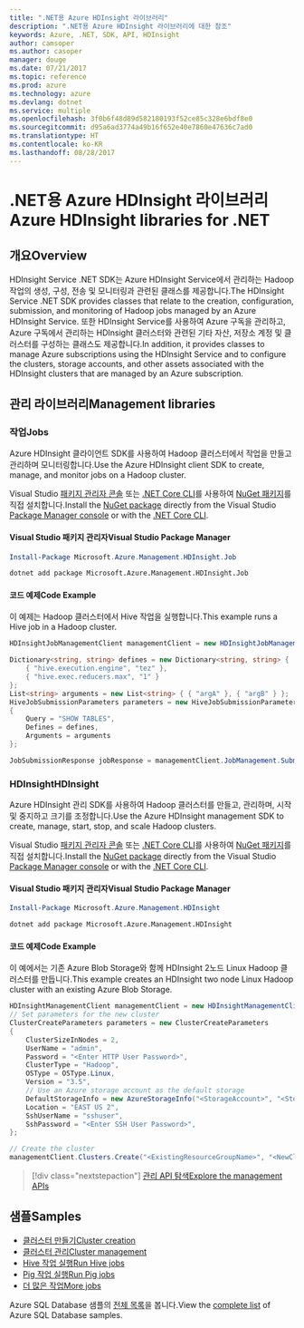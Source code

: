 ```yaml
---
title: ".NET용 Azure HDInsight 라이브러리"
description: ".NET용 Azure HDInsight 라이브러리에 대한 참조"
keywords: Azure, .NET, SDK, API, HDInsight
author: camsoper
ms.author: casoper
manager: douge
ms.date: 07/21/2017
ms.topic: reference
ms.prod: azure
ms.technology: azure
ms.devlang: dotnet
ms.service: multiple
ms.openlocfilehash: 3f0b6f48d89d582180193f52ce85c328e6bdf8e0
ms.sourcegitcommit: d95a6ad3774a49b16f652e40e7860e47636c7ad0
ms.translationtype: HT
ms.contentlocale: ko-KR
ms.lasthandoff: 08/28/2017
---
```

# <a name="azure-hdinsight-libraries-for-net"></a><span data-ttu-id="3f42c-104">.NET용 Azure HDInsight 라이브러리</span><span class="sxs-lookup"><span data-stu-id="3f42c-104">Azure HDInsight libraries for .NET</span></span>

## <a name="overview"></a><span data-ttu-id="3f42c-105">개요</span><span class="sxs-lookup"><span data-stu-id="3f42c-105">Overview</span></span>

<span data-ttu-id="3f42c-106">HDInsight Service .NET SDK는 Azure HDInsight Service에서 관리하는 Hadoop 작업의 생성, 구성, 전송 및 모니터링과 관련된 클래스를 제공합니다.</span><span class="sxs-lookup"><span data-stu-id="3f42c-106">The HDInsight Service .NET SDK provides classes that relate to the creation, configuration, submission, and monitoring of Hadoop jobs managed by an Azure HDInsight Service.</span></span> <span data-ttu-id="3f42c-107">또한 HDInsight Service를 사용하여 Azure 구독을 관리하고, Azure 구독에서 관리하는 HDInsight 클러스터와 관련된 기타 자산, 저장소 계정 및 클러스터를 구성하는 클래스도 제공합니다.</span><span class="sxs-lookup"><span data-stu-id="3f42c-107">In addition, it provides classes to manage Azure subscriptions using the HDInsight Service and to configure the clusters, storage accounts, and other assets associated with the HDInsight clusters that are managed by an Azure subscription.</span></span>

## <a name="management-libraries"></a><span data-ttu-id="3f42c-108">관리 라이브러리</span><span class="sxs-lookup"><span data-stu-id="3f42c-108">Management libraries</span></span>

### <a name="jobs"></a><span data-ttu-id="3f42c-109">작업</span><span class="sxs-lookup"><span data-stu-id="3f42c-109">Jobs</span></span>

<span data-ttu-id="3f42c-110">Azure HDInsight 클라이언트 SDK를 사용하여 Hadoop 클러스터에서 작업을 만들고 관리하며 모니터링합니다.</span><span class="sxs-lookup"><span data-stu-id="3f42c-110">Use the Azure HDInsight client SDK to create, manage, and monitor jobs on a Hadoop cluster.</span></span> 

<span data-ttu-id="3f42c-111">Visual Studio [패키지 관리자 콘솔][PackageManager] 또는 [.NET Core CLI][DotNetCLI]를 사용하여 [NuGet 패키지](https://www.nuget.org/packages/Microsoft.Azure.Management.HDInsight.Job)를 직접 설치합니다.</span><span class="sxs-lookup"><span data-stu-id="3f42c-111">Install the [NuGet package](https://www.nuget.org/packages/Microsoft.Azure.Management.HDInsight.Job) directly from the Visual Studio [Package Manager console][PackageManager] or with the [.NET Core CLI][DotNetCLI].</span></span>

#### <a name="visual-studio-package-manager"></a><span data-ttu-id="3f42c-112">Visual Studio 패키지 관리자</span><span class="sxs-lookup"><span data-stu-id="3f42c-112">Visual Studio Package Manager</span></span>

```powershell
Install-Package Microsoft.Azure.Management.HDInsight.Job
```

```bash
dotnet add package Microsoft.Azure.Management.HDInsight.Job
```

#### <a name="code-example"></a><span data-ttu-id="3f42c-113">코드 예제</span><span class="sxs-lookup"><span data-stu-id="3f42c-113">Code Example</span></span>

<span data-ttu-id="3f42c-114">이 예제는 Hadoop 클러스터에서 Hive 작업을 실행합니다.</span><span class="sxs-lookup"><span data-stu-id="3f42c-114">This example runs a Hive job in a Hadoop cluster.</span></span>

```csharp
HDInsightJobManagementClient managementClient = new HDInsightJobManagementClient(clusterUri, credentials);

Dictionary<string, string> defines = new Dictionary<string, string> {
    { "hive.execution.engine", "tez" },
    { "hive.exec.reducers.max", "1" }
};
List<string> arguments = new List<string> { { "argA" }, { "argB" } };
HiveJobSubmissionParameters parameters = new HiveJobSubmissionParameters
{
    Query = "SHOW TABLES",
    Defines = defines,
    Arguments = arguments
};

JobSubmissionResponse jobResponse = managementClient.JobManagement.SubmitHiveJob(parameters);
```

### <a name="hdinsight"></a><span data-ttu-id="3f42c-115">HDInsight</span><span class="sxs-lookup"><span data-stu-id="3f42c-115">HDInsight</span></span>

<span data-ttu-id="3f42c-116">Azure HDInsight 관리 SDK를 사용하여 Hadoop 클러스터를 만들고, 관리하며, 시작 및 중지하고 크기를 조정합니다.</span><span class="sxs-lookup"><span data-stu-id="3f42c-116">Use the Azure HDInsight management SDK to create, manage, start, stop, and scale Hadoop clusters.</span></span>

<span data-ttu-id="3f42c-117">Visual Studio [패키지 관리자 콘솔][PackageManager] 또는 [.NET Core CLI][DotNetCLI]를 사용하여 [NuGet 패키지](https://www.nuget.org/packages/Microsoft.Azure.Management.HDInsight)를 직접 설치합니다.</span><span class="sxs-lookup"><span data-stu-id="3f42c-117">Install the [NuGet package](https://www.nuget.org/packages/Microsoft.Azure.Management.HDInsight) directly from the Visual Studio [Package Manager console][PackageManager] or with the [.NET Core CLI][DotNetCLI].</span></span>

#### <a name="visual-studio-package-manager"></a><span data-ttu-id="3f42c-118">Visual Studio 패키지 관리자</span><span class="sxs-lookup"><span data-stu-id="3f42c-118">Visual Studio Package Manager</span></span>

```powershell
Install-Package Microsoft.Azure.Management.HDInsight
```

```bash
dotnet add package Microsoft.Azure.Management.HDInsight
```

#### <a name="code-example"></a><span data-ttu-id="3f42c-119">코드 예제</span><span class="sxs-lookup"><span data-stu-id="3f42c-119">Code Example</span></span>

<span data-ttu-id="3f42c-120">이 예에서는 기존 Azure Blob Storage와 함께 HDInsight 2노드 Linux Hadoop 클러스터를 만듭니다.</span><span class="sxs-lookup"><span data-stu-id="3f42c-120">This example creates an HDInsight two node Linux Hadoop cluster with an existing Azure Blob Storage.</span></span>

```csharp
HDInsightManagementClient managementClient = new HDInsightManagementClient(authToken);
// Set parameters for the new cluster
ClusterCreateParameters parameters = new ClusterCreateParameters
{
    ClusterSizeInNodes = 2,
    UserName = "admin",
    Password = "<Enter HTTP User Password>",
    ClusterType = "Hadoop",
    OSType = OSType.Linux,
    Version = "3.5",
    // Use an Azure storage account as the default storage
    DefaultStorageInfo = new AzureStorageInfo("<StorageAccount>", "<StorageKey>", "<BlobContainerName>"),
    Location = "EAST US 2",
    SshUserName = "sshuser",
    SshPassword = "<Enter SSH User Password>",
};

// Create the cluster
managementClient.Clusters.Create("<ExistingResourceGroupName>", "<NewClusterName>", parameters);
```

> [!div class="nextstepaction"]
> [<span data-ttu-id="3f42c-121">관리 API 탐색</span><span class="sxs-lookup"><span data-stu-id="3f42c-121">Explore the management APIs</span></span>](/dotnet/api/overview/azure/hdinsights/management)


## <a name="samples"></a><span data-ttu-id="3f42c-122">샘플</span><span class="sxs-lookup"><span data-stu-id="3f42c-122">Samples</span></span>

- [<span data-ttu-id="3f42c-123">클러스터 만들기</span><span class="sxs-lookup"><span data-stu-id="3f42c-123">Cluster creation</span></span>](https://docs.microsoft.com/azure/hdinsight/hdinsight-hadoop-create-linux-clusters-dotnet-sdk)
- [<span data-ttu-id="3f42c-124">클러스터 관리</span><span class="sxs-lookup"><span data-stu-id="3f42c-124">Cluster management</span></span>](https://docs.microsoft.com/azure/hdinsight/hdinsight-administer-use-dotnet-sdk)
- [<span data-ttu-id="3f42c-125">Hive 작업 실행</span><span class="sxs-lookup"><span data-stu-id="3f42c-125">Run Hive jobs</span></span>](https://docs.microsoft.com/azure/hdinsight/hdinsight-hadoop-use-hive-dotnet-sdk)
- [<span data-ttu-id="3f42c-126">Pig 작업 실행</span><span class="sxs-lookup"><span data-stu-id="3f42c-126">Run Pig jobs</span></span>](https://docs.microsoft.com/azure/hdinsight/hdinsight-hadoop-use-pig-dotnet-sdk)
- [<span data-ttu-id="3f42c-127">더 많은 작업</span><span class="sxs-lookup"><span data-stu-id="3f42c-127">More jobs</span></span>](https://docs.microsoft.com/azure/hdinsight/hdinsight-submit-hadoop-jobs-programmatically)

<span data-ttu-id="3f42c-128">Azure SQL Database 샘플의 [전체 목록](https://azure.microsoft.com/resources/samples/?platform=dotnet&service=hdinsight)을 봅니다.</span><span class="sxs-lookup"><span data-stu-id="3f42c-128">View the [complete list](https://azure.microsoft.com/resources/samples/?platform=dotnet&service=hdinsight) of Azure SQL Database samples.</span></span>

[PackageManager]: https://docs.microsoft.com/nuget/tools/package-manager-console
[DotNetCLI]: https://docs.microsoft.com/dotnet/core/tools/dotnet-add-package
